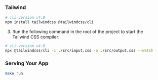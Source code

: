 ### Tailwind
```bash
# cli version v4.0
npm install tailwindcss @tailwindcss/cli
```
3. Run the following command in the root of the project to start the Tailwind CSS compiler:

```bash
# cli version v4.0
npx @tailwindcss/cli -i ./src/input.css -o ./src/output.css --watch
```


### Serving Your App


```bash
make run
```
